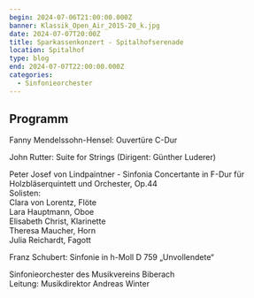 ```yaml
---
begin: 2024-07-06T21:00:00.000Z
banner: Klassik_Open_Air_2015-20_k.jpg
date: 2024-07-07T20:00Z
title: Sparkassenkonzert - Spitalhofserenade
location: Spitalhof
type: blog
end: 2024-07-07T22:00:00.000Z
categories:
  - Sinfonieorchester
---
```

## Programm

Fanny Mendelssohn-Hensel: Ouvertüre C-Dur

John Rutter: Suite for Strings (Dirigent: Günther Luderer)

Peter Josef von Lindpaintner - Sinfonia Concertante in F-Dur für Holzbläserquintett und Orchester, Op.44\
Solisten:\
Clara von Lorentz, Flöte\
Lara Hauptmann, Oboe\
Elisabeth Christ, Klarinette\
Theresa Maucher, Horn\
Julia Reichardt, Fagott

Franz Schubert: Sinfonie in h-Moll D 759 „Unvollendete“

Sinfonieorchester des Musikvereins Biberach\
Leitung: Musikdirektor Andreas Winter